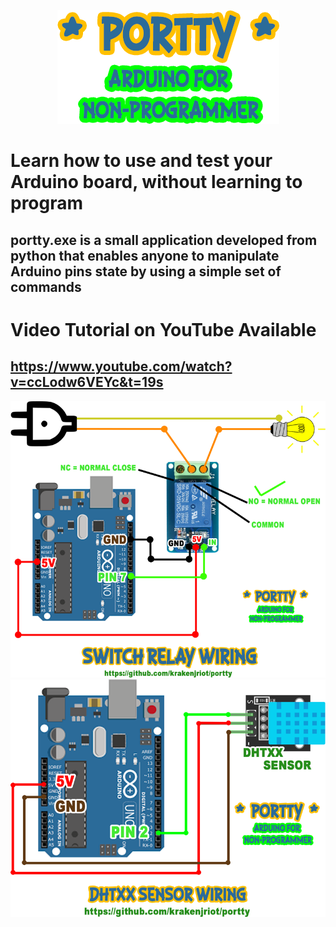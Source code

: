 <p align="center">
  <img src="https://github.com/krakenjriot/portty/blob/main/PORTTY.png">
</p>

# Learn how to use and test your Arduino board, without learning to program
## portty.exe is a small application developed from python that enables anyone to manipulate Arduino pins state by using a simple set of commands

# Video Tutorial on YouTube Available
## https://www.youtube.com/watch?v=ccLodw6VEYc&t=19s

<img src="https://github.com/krakenjriot/portty/blob/main/SWR_WIRING.png">

<img src="https://github.com/krakenjriot/portty/blob/main/DHTxx_WIRING.png">
